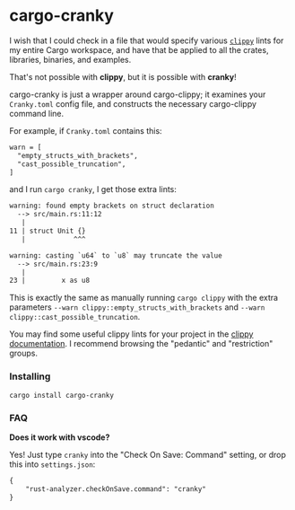 # cargo-cranky

I wish that I could check in a file that would specify various [`clippy`][clippy] lints for my entire Cargo workspace, and have that be applied to all the crates, libraries, binaries, and examples.

That's not possible with **clippy**, but it is possible with **cranky**!

cargo-cranky is just a wrapper around cargo-clippy; it examines your `Cranky.toml` config file, and constructs the necessary cargo-clippy command line.

For example, if `Cranky.toml` contains this:

```txt
warn = [
  "empty_structs_with_brackets",
  "cast_possible_truncation",
]
```

and I run `cargo cranky`, I get those extra lints:
```txt
warning: found empty brackets on struct declaration
  --> src/main.rs:11:12
   |
11 | struct Unit {}
   |            ^^^
```

```txt
warning: casting `u64` to `u8` may truncate the value
  --> src/main.rs:23:9
   |
23 |         x as u8
```

This is exactly the same as manually running `cargo clippy` with the extra parameters `--warn clippy::empty_structs_with_brackets` and `--warn clippy::cast_possible_truncation`.

You may find some useful clippy lints for your project in the [clippy documentation][clippy-docs]. I recommend browsing the "pedantic" and "restriction" groups.

### Installing

`cargo install cargo-cranky`

### FAQ

**Does it work with vscode?**

Yes! Just type `cranky` into the "Check On Save: Command" setting, or drop this into `settings.json`:
```txt
{
    "rust-analyzer.checkOnSave.command": "cranky"
}
```

[clippy]: https://github.com/rust-lang/rust-clippy#readme
[clippy-docs]: https://rust-lang.github.io/rust-clippy/stable/index.html
